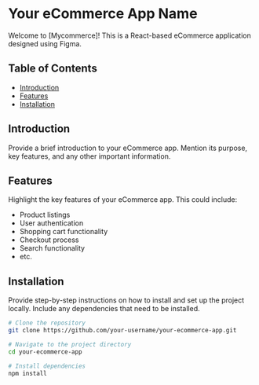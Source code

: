 # Your eCommerce App Name

Welcome to [Mycommerce]! This is a React-based eCommerce application designed using Figma. 

## Table of Contents
- [Introduction](#introduction)
- [Features](#features)
- [Installation](#installation)
  
## Introduction

Provide a brief introduction to your eCommerce app. Mention its purpose, key features, and any other important information.

## Features

Highlight the key features of your eCommerce app. This could include:
- Product listings
- User authentication
- Shopping cart functionality
- Checkout process
- Search functionality
- etc.

## Installation

Provide step-by-step instructions on how to install and set up the project locally. Include any dependencies that need to be installed.

```bash
# Clone the repository
git clone https://github.com/your-username/your-ecommerce-app.git

# Navigate to the project directory
cd your-ecommerce-app

# Install dependencies
npm install
